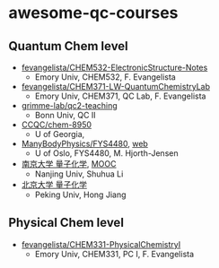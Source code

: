 # awesome-qc-courses

## Quantum Chem level
* [fevangelista/CHEM532-ElectronicStructure-Notes](https://github.com/fevangelista/CHEM532-ElectronicStructure-Notes)
  + Emory Univ, CHEM532, F. Evangelista
* [fevangelista/CHEM371-LW-QuantumChemistryLab](https://github.com/fevangelista/CHEM371-LW-QuantumChemistryLab)
  + Emory Univ, CHEM371, QC Lab, F. Evangelista
* [grimme-lab/qc2-teaching](https://github.com/grimme-lab/qc2-teaching)
  + Bonn Univ, QC II
* [CCQC/chem-8950](https://github.com/CCQC/chem-8950)
  + U of Georgia,
* [ManyBodyPhysics/FYS4480](https://github.com/ManyBodyPhysics/FYS4480), [web](https://manybodyphysics.github.io/FYS4480/doc/web/course.html)
  + U of Oslo, FYS4480, M. Hjorth-Jensen
* [南京大学 量子化学](https://itcc.nju.edu.cn/shuhua/lessones_en.html), [MOOC](http://www.icourse163.org/course/NJU-1462082163)
  + Nanjing Univ, Shuhua Li
* [北京大学 量子化学](https://www.chem.pku.edu.cn/jianghgroup/teaching/QChem.html)
  + Peking Univ, Hong Jiang

## Physical Chem level
* [fevangelista/CHEM331-PhysicalChemistryI](https://github.com/fevangelista/CHEM331-PhysicalChemistryI)
  + Emory Univ, CHEM331, PC I, F. Evangelista

